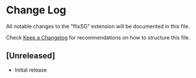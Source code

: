 # Change Log

All notable changes to the "flixSG" extension will be documented in this file.

Check [Keep a Changelog](http://keepachangelog.com/) for recommendations on how to structure this file.

## [Unreleased]

- Initial release

